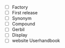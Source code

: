 - [ ] Factory
- [ ] First release
- [ ] Synonym
- [ ] Compound
- [ ] Gerbil
- [ ] Display
- [ ] website Userhandbook